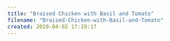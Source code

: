 ```yaml
---
title: "Braised Chicken with Basil and Tomato"
filename: "Braised-Chicken-with-Basil-and-Tomato"
created: 2020-04-02 17:19:17
---
```

